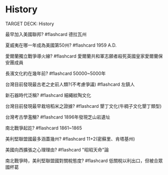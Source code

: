 # History
TARGET DECK: History


最早加入美國聯邦? #flashcard
德拉瓦州
<!--ID: 1626091075686-->

夏威夷在哪一年成為美國第50州? #flashcard 
1959 A.D.
<!--ID: 1626091145219-->

愛爾蘭獨立戰爭導火線? #flashcard 
愛爾蘭共和軍志願者殺死英國皇家愛爾蘭保安團成員
<!--ID: 1626183032664-->

長濱文化約在幾年前? #flashcard 
50000~5000年
<!--ID: 1627913129681-->

台灣目前發現最古老之史前人類?(不考慮爭議) #flashcard 
左鎮人
<!--ID: 1627913162260-->

新石器時代泛稱? #flashcard 
細繩紋陶文化
<!--ID: 1627913200192-->

台灣目前發現最早栽培稻米之證據? #flashcard 
墾丁文化(牛稠子文化墾丁類型)
<!--ID: 1627913248826-->

台灣考古學濫觴? #flashcard 
1896年發現芝山岩遺址
<!--ID: 1627913291385-->

南北戰爭起訖? #flashcard 
1861~1865
<!--ID: 1627913357597-->

美利堅聯盟國最多涵蓋幾州? #flashcard 
11+2(密蘇里、肯塔基州)
<!--ID: 1627972213976-->

美國向西擴張之心理理由? #flashcard 
"昭昭天命"論
<!--ID: 1627972314523-->

南北戰爭時，美利堅聯盟國對關稅態度? #flashcard 
低關稅以利出口，但被合眾國杯葛 
<!--ID: 1627972387074-->


































